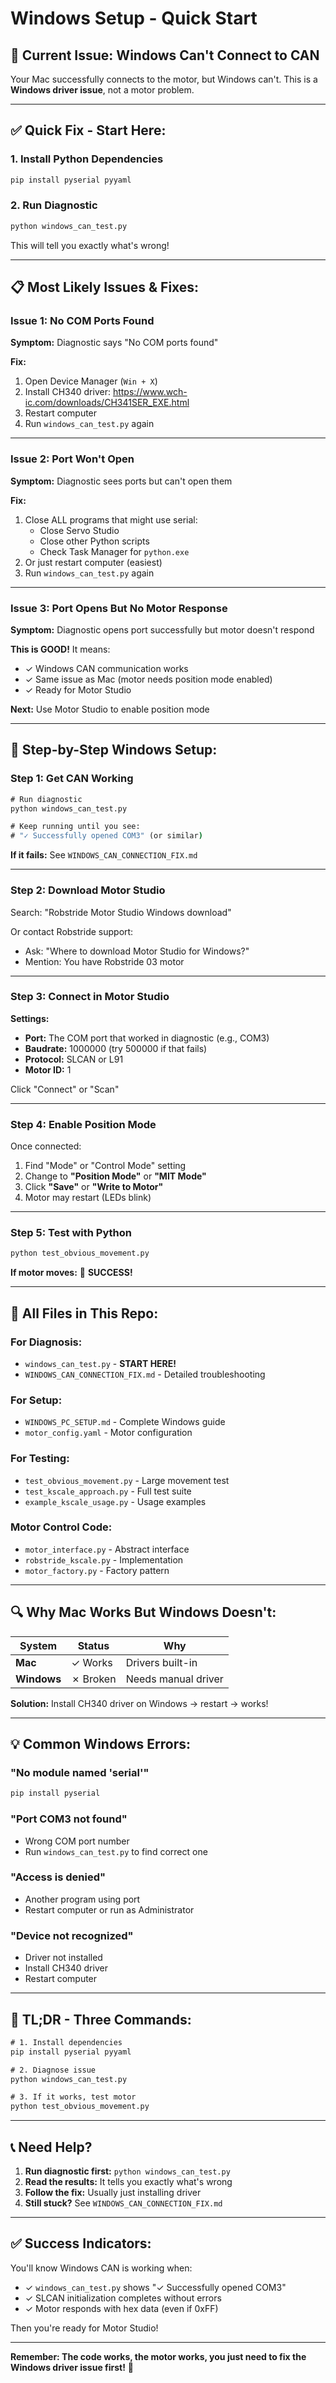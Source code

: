 # Windows Setup - Quick Start

## 🚨 **Current Issue: Windows Can't Connect to CAN**

Your Mac successfully connects to the motor, but Windows can't. This is a **Windows driver issue**, not a motor problem.

---

## ✅ **Quick Fix - Start Here:**

### **1. Install Python Dependencies**
```cmd
pip install pyserial pyyaml
```

### **2. Run Diagnostic**
```cmd
python windows_can_test.py
```

This will tell you exactly what's wrong!

---

## 📋 **Most Likely Issues & Fixes:**

### **Issue 1: No COM Ports Found**

**Symptom:** Diagnostic says "No COM ports found"

**Fix:**
1. Open Device Manager (`Win + X`)
2. Install CH340 driver: https://www.wch-ic.com/downloads/CH341SER_EXE.html
3. Restart computer
4. Run `windows_can_test.py` again

---

### **Issue 2: Port Won't Open**

**Symptom:** Diagnostic sees ports but can't open them

**Fix:**
1. Close ALL programs that might use serial:
   - Close Servo Studio
   - Close other Python scripts
   - Check Task Manager for `python.exe`
2. Or just restart computer (easiest)
3. Run `windows_can_test.py` again

---

### **Issue 3: Port Opens But No Motor Response**

**Symptom:** Diagnostic opens port successfully but motor doesn't respond

**This is GOOD!** It means:
- ✓ Windows CAN communication works
- ✓ Same issue as Mac (motor needs position mode enabled)
- ✓ Ready for Motor Studio

**Next:** Use Motor Studio to enable position mode

---

## 🎯 **Step-by-Step Windows Setup:**

### **Step 1: Get CAN Working**
```cmd
# Run diagnostic
python windows_can_test.py

# Keep running until you see:
# "✓ Successfully opened COM3" (or similar)
```

**If it fails:** See `WINDOWS_CAN_CONNECTION_FIX.md`

---

### **Step 2: Download Motor Studio**

Search: "Robstride Motor Studio Windows download"

Or contact Robstride support:
- Ask: "Where to download Motor Studio for Windows?"
- Mention: You have Robstride 03 motor

---

### **Step 3: Connect in Motor Studio**

**Settings:**
- **Port:** The COM port that worked in diagnostic (e.g., COM3)
- **Baudrate:** 1000000 (try 500000 if that fails)
- **Protocol:** SLCAN or L91
- **Motor ID:** 1

Click "Connect" or "Scan"

---

### **Step 4: Enable Position Mode**

Once connected:
1. Find "Mode" or "Control Mode" setting
2. Change to **"Position Mode"** or **"MIT Mode"**
3. Click **"Save"** or **"Write to Motor"**
4. Motor may restart (LEDs blink)

---

### **Step 5: Test with Python**

```cmd
python test_obvious_movement.py
```

**If motor moves:** 🎉 **SUCCESS!**

---

## 📁 **All Files in This Repo:**

### **For Diagnosis:**
- `windows_can_test.py` - **START HERE!**
- `WINDOWS_CAN_CONNECTION_FIX.md` - Detailed troubleshooting

### **For Setup:**
- `WINDOWS_PC_SETUP.md` - Complete Windows guide
- `motor_config.yaml` - Motor configuration

### **For Testing:**
- `test_obvious_movement.py` - Large movement test
- `test_kscale_approach.py` - Full test suite
- `example_kscale_usage.py` - Usage examples

### **Motor Control Code:**
- `motor_interface.py` - Abstract interface
- `robstride_kscale.py` - Implementation
- `motor_factory.py` - Factory pattern

---

## 🔍 **Why Mac Works But Windows Doesn't:**

| System | Status | Why |
|--------|--------|-----|
| **Mac** | ✓ Works | Drivers built-in |
| **Windows** | ✗ Broken | Needs manual driver |

**Solution:** Install CH340 driver on Windows → restart → works!

---

## 💡 **Common Windows Errors:**

### **"No module named 'serial'"**
```cmd
pip install pyserial
```

### **"Port COM3 not found"**
- Wrong COM port number
- Run `windows_can_test.py` to find correct one

### **"Access is denied"**
- Another program using port
- Restart computer or run as Administrator

### **"Device not recognized"**
- Driver not installed
- Install CH340 driver
- Restart computer

---

## 🎯 **TL;DR - Three Commands:**

```cmd
# 1. Install dependencies
pip install pyserial pyyaml

# 2. Diagnose issue
python windows_can_test.py

# 3. If it works, test motor
python test_obvious_movement.py
```

---

## 📞 **Need Help?**

1. **Run diagnostic first:** `python windows_can_test.py`
2. **Read the results:** It tells you exactly what's wrong
3. **Follow the fix:** Usually just installing driver
4. **Still stuck?** See `WINDOWS_CAN_CONNECTION_FIX.md`

---

## ✅ **Success Indicators:**

You'll know Windows CAN is working when:
- ✓ `windows_can_test.py` shows "✓ Successfully opened COM3"
- ✓ SLCAN initialization completes without errors
- ✓ Motor responds with hex data (even if 0xFF)

Then you're ready for Motor Studio!

---

**Remember: The code works, the motor works, you just need to fix the Windows driver issue first!** 🚀

